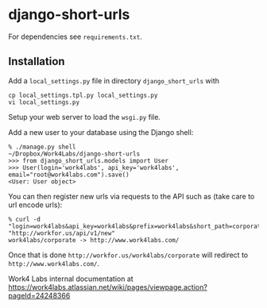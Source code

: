 # django-short-urls

For dependencies see `requirements.txt`.

## Installation

Add a `local_settings.py` file in directory `django_short_urls` with

    cp local_settings.tpl.py local_settings.py
    vi local_settings.py

Setup your web server to load the `wsgi.py` file.

Add a new user to your database using the Django shell:

    % ./manage.py shell                                                                                         ~/Dropbox/Work4Labs/django-short-urls
    >>> from django_short_urls.models import User
    >>> User(login='work4labs', api_key='work4labs', email="root@work4labs.com").save()
    <User: User object>

You can then register new urls via requests to the API such as (take care to
url encode urls):

    % curl -d "login=work4labs&api_key=work4labs&prefix=work4labs&short_path=corporate&long_url=http://www.work4labs.com/" "http://workfor.us/api/v1/new"
    work4labs/corporate -> http://www.work4labs.com/

Once that is done `http://workfor.us/work4labs/corporate` will redirect to
`http://www.work4labs.com/`.

Work4 Labs internal documentation at
https://work4labs.atlassian.net/wiki/pages/viewpage.action?pageId=24248366
